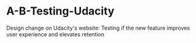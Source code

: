 # A-B-Testing-Udacity
Design change on Udacity's website: Testing if the new feature improves user experience and elevates retention
